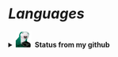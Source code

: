 #                                                                    *Languages*


<details>

<summary><img src="https://github.com/Fumante1533/Fumante1533/blob/main/panela.gif" width="32" height="32"><b>&nbsp;&nbsp;Status from my github</b></summary>

<img align="center" src="https://github-readme-stats.vercel.app/api?username=fumante1533&show_icons=true&theme=tokyonight" alt="status"/>

</details>
